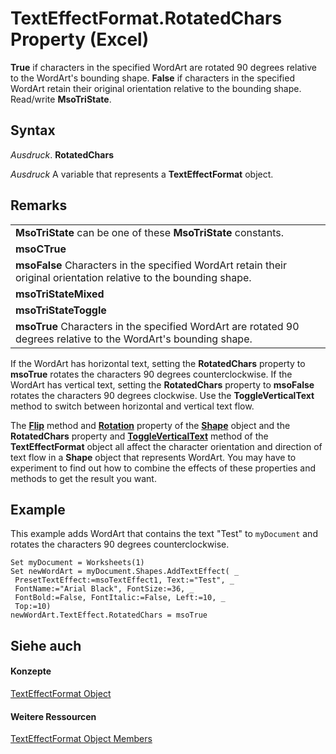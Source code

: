 
# TextEffectFormat.RotatedChars Property (Excel)

 **True** if characters in the specified WordArt are rotated 90 degrees relative to the WordArt's bounding shape. **False** if characters in the specified WordArt retain their original orientation relative to the bounding shape. Read/write **MsoTriState**.


## Syntax

 _Ausdruck_. **RotatedChars**

 _Ausdruck_ A variable that represents a **TextEffectFormat** object.


## Remarks


||
|:-----|
|**MsoTriState** can be one of these **MsoTriState** constants.|
|**msoCTrue**|
|**msoFalse** Characters in the specified WordArt retain their original orientation relative to the bounding shape.|
|**msoTriStateMixed**|
|**msoTriStateToggle**|
|**msoTrue** Characters in the specified WordArt are rotated 90 degrees relative to the WordArt's bounding shape.|
If the WordArt has horizontal text, setting the  **RotatedChars** property to **msoTrue** rotates the characters 90 degrees counterclockwise. If the WordArt has vertical text, setting the **RotatedChars** property to **msoFalse** rotates the characters 90 degrees clockwise. Use the **ToggleVerticalText** method to switch between horizontal and vertical text flow.

The  **[Flip](6ba41c89-878e-d9e1-5594-0cf45411b608.md)** method and **[Rotation](336d7d04-9c22-c632-5d85-feefff22023c.md)** property of the **[Shape](8f01fcd1-b7d9-5216-2de5-40fb6648a403.md)** object and the **RotatedChars** property and **[ToggleVerticalText](9b4312b8-1642-9a49-6395-b49b129f44f2.md)** method of the **TextEffectFormat** object all affect the character orientation and direction of text flow in a **Shape** object that represents WordArt. You may have to experiment to find out how to combine the effects of these properties and methods to get the result you want.


## Example

This example adds WordArt that contains the text "Test" to  `myDocument` and rotates the characters 90 degrees counterclockwise.


```
Set myDocument = Worksheets(1) 
Set newWordArt = myDocument.Shapes.AddTextEffect( _ 
 PresetTextEffect:=msoTextEffect1, Text:="Test", _ 
 FontName:="Arial Black", FontSize:=36, _ 
 FontBold:=False, FontItalic:=False, Left:=10, _ 
 Top:=10) 
newWordArt.TextEffect.RotatedChars = msoTrue
```


## Siehe auch


#### Konzepte


[TextEffectFormat Object](7fe03721-6a45-569e-add4-fc8849c99535.md)
#### Weitere Ressourcen


[TextEffectFormat Object Members](http://msdn.microsoft.com/library/10d920d6-b96f-7afa-8e27-c22ba0926146%28Office.15%29.aspx)